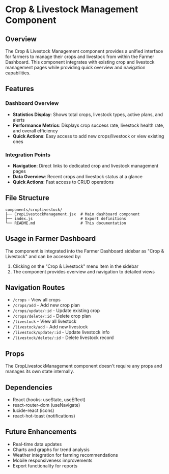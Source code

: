 # Crop & Livestock Management Component

## Overview
The Crop & Livestock Management component provides a unified interface for farmers to manage their crops and livestock from within the Farmer Dashboard. This component integrates with existing crop and livestock management pages while providing quick overview and navigation capabilities.

## Features

### Dashboard Overview
- **Statistics Display**: Shows total crops, livestock types, active plans, and alerts
- **Performance Metrics**: Displays crop success rate, livestock health rate, and overall efficiency
- **Quick Actions**: Easy access to add new crops/livestock or view existing ones

### Integration Points
- **Navigation**: Direct links to dedicated crop and livestock management pages
- **Data Overview**: Recent crops and livestock status at a glance
- **Quick Actions**: Fast access to CRUD operations

## File Structure
```
components/croplivestock/
├── CropLivestockManagement.jsx  # Main dashboard component
├── index.js                     # Export definitions
└── README.md                    # This documentation
```

## Usage in Farmer Dashboard
The component is integrated into the Farmer Dashboard sidebar as "Crop & Livestock" and can be accessed by:
1. Clicking on the "Crop & Livestock" menu item in the sidebar
2. The component provides overview and navigation to detailed views

## Navigation Routes
- `/crops` - View all crops
- `/crops/add` - Add new crop plan
- `/crops/update/:id` - Update existing crop
- `/crops/delete/:id` - Delete crop plan
- `/livestock` - View all livestock
- `/livestock/add` - Add new livestock
- `/livestock/update/:id` - Update livestock info
- `/livestock/delete/:id` - Delete livestock record

## Props
The CropLivestockManagement component doesn't require any props and manages its own state internally.

## Dependencies
- React (hooks: useState, useEffect)
- react-router-dom (useNavigate)
- lucide-react (icons)
- react-hot-toast (notifications)

## Future Enhancements
- Real-time data updates
- Charts and graphs for trend analysis
- Weather integration for farming recommendations
- Mobile responsiveness improvements
- Export functionality for reports